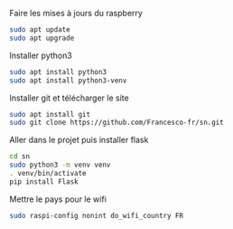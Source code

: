 Faire les mises à jours du raspberry
```bash
sudo apt update
sudo apt upgrade
```
Installer python3
```bash
sudo apt install python3
sudo apt install python3-venv
```
Installer git et télécharger le site
```bash
sudo apt install git
sudo git clone https://github.com/Francesco-fr/sn.git
```
Aller dans le projet puis installer flask
```bash
cd sn
sudo python3 -m venv venv
. venv/bin/activate
pip install Flask
```
Mettre le pays pour le wifi
```bash
sudo raspi-config nonint do_wifi_country FR
```

